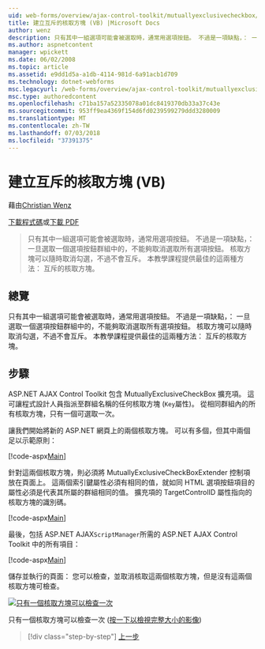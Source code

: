 ```yaml
---
uid: web-forms/overview/ajax-control-toolkit/mutuallyexclusivecheckbox/creating-mutually-exclusive-checkboxes-vb
title: 建立互斥的核取方塊 (VB) |Microsoft Docs
author: wenz
description: 只有其中一組選項可能會被選取時，通常用選項按鈕。 不過是一項缺點，： 一旦選取一個選項按鈕群組中的，...
ms.author: aspnetcontent
manager: wpickett
ms.date: 06/02/2008
ms.topic: article
ms.assetid: e9dd1d5a-a1db-4114-981d-6a91acb1d709
ms.technology: dotnet-webforms
msc.legacyurl: /web-forms/overview/ajax-control-toolkit/mutuallyexclusivecheckbox/creating-mutually-exclusive-checkboxes-vb
msc.type: authoredcontent
ms.openlocfilehash: c71ba157a52335078a01dc8419370db33a37c43e
ms.sourcegitcommit: 953ff9ea4369f154d6fd0239599279ddd3280009
ms.translationtype: MT
ms.contentlocale: zh-TW
ms.lasthandoff: 07/03/2018
ms.locfileid: "37391375"
---
```

<a name="creating-mutually-exclusive-checkboxes-vb"></a>建立互斥的核取方塊 (VB)
====================
藉由[Christian Wenz](https://github.com/wenz)

[下載程式碼](http://download.microsoft.com/download/9/3/f/93f8daea-bebd-4821-833b-95205389c7d0/MutuallyExclusiveCheckBox0.vb.zip)或[下載 PDF](http://download.microsoft.com/download/b/6/a/b6ae89ee-df69-4c87-9bfb-ad1eb2b23373/mutuallyexclusivecheckbox0VB.pdf)

> 只有其中一組選項可能會被選取時，通常用選項按鈕。 不過是一項缺點，： 一旦選取一個選項按鈕群組中的，不能夠取消選取所有選項按鈕。 核取方塊可以隨時取消勾選，不過不會互斥。 本教學課程提供最佳的這兩種方法： 互斥的核取方塊。


## <a name="overview"></a>總覽

只有其中一組選項可能會被選取時，通常用選項按鈕。 不過是一項缺點，： 一旦選取一個選項按鈕群組中的，不能夠取消選取所有選項按鈕。 核取方塊可以隨時取消勾選，不過不會互斥。 本教學課程提供最佳的這兩種方法： 互斥的核取方塊。

## <a name="steps"></a>步驟

ASP.NET AJAX Control Toolkit 包含 MutuallyExclusiveCheckBox 擴充項。 這可讓程式設計人員指派至群組名稱的任何核取方塊 (`Key`屬性)。 從相同群組內的所有核取方塊，只有一個可選取一次。

讓我們開始將新的 ASP.NET 網頁上的兩個核取方塊。 可以有多個，但其中兩個足以示範原則：

[!code-aspx[Main](creating-mutually-exclusive-checkboxes-vb/samples/sample1.aspx)]

針對這兩個核取方塊，則必須將 MutuallyExclusiveCheckBoxExtender 控制項放在頁面上。 這兩個索引鍵屬性必須有相同的值，就如同 HTML 選項按鈕項目的屬性必須是代表其所屬的群組相同的值。 擴充項的 TargetControlID 屬性指向的核取方塊的識別碼。

[!code-aspx[Main](creating-mutually-exclusive-checkboxes-vb/samples/sample2.aspx)]

最後，包括 ASP.NET AJAX`ScriptManager`所需的 ASP.NET AJAX Control Toolkit 中的所有項目：

[!code-aspx[Main](creating-mutually-exclusive-checkboxes-vb/samples/sample3.aspx)]

儲存並執行的頁面： 您可以檢查，並取消核取這兩個核取方塊，但是沒有這兩個核取方塊可檢查。


[![只有一個核取方塊可以檢查一次](creating-mutually-exclusive-checkboxes-vb/_static/image2.png)](creating-mutually-exclusive-checkboxes-vb/_static/image1.png)

只有一個核取方塊可以檢查一次 ([按一下以檢視完整大小的影像](creating-mutually-exclusive-checkboxes-vb/_static/image3.png))

> [!div class="step-by-step"]
> [上一步](creating-mutually-exclusive-checkboxes-cs.md)
